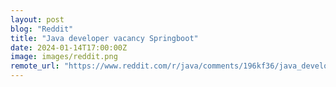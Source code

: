 ```yaml
---
layout: post
blog: "Reddit"
title: "Java developer vacancy Springboot"
date: 2024-01-14T17:00:00Z
image: images/reddit.png
remote_url: "https://www.reddit.com/r/java/comments/196kf36/java_developer_vacancy_springboot/"
---
```


